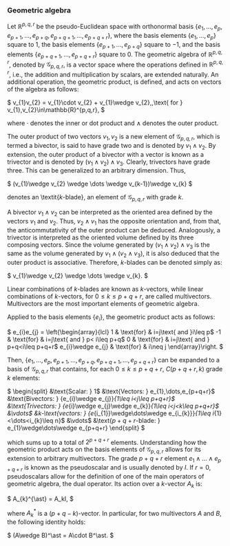 ### Geometric algebra

Let $\mathbb{R}^{p,q,r}$ be the pseudo-Euclidean space with orthonormal basis $\{e_{1},\dots,e_{p},e_{p+1},\dots,e_{p+q},e_{p+q+1},\dots,e_{p+q+r}\}$, where the basis elements $\{e_1,\dots,e_p\}$ square to $1$, the basis elements $\{e_{p+1},\dots,e_{p+q}\}$ square to $-1$, and the basis elements $\{e_{p+q+1},\dots,e_{p+q+r}\}$ square to $0$. The geometric algebra of $\mathbb{R}^{p,q,r}$, denoted by $\mathcal{G}_{p,q,r}$, is a vector space where the operations defined in $\mathbb{R}^{p,q,r}$, i.e., the addition and multiplication by scalars, are extended naturally. An additional operation, the geometric product, is defined, and acts on vectors of the algebra as follows: 

\$
v_{1}v_{2} = v_{1}\cdot v_{2} + v_{1}\wedge v_{2},\,\text{ for } v_{1},v_{2}\in\mathbb{R}^{p,q,r},
\$

where $\cdot$ denotes the inner or dot product and $\wedge$ denotes the outer product.

The outer product of two vectors $v_{1},v_{2}$ is a new element of $\mathcal{G}_{p,q,r}$, which is termed a bivector, is said to have grade two and is denoted by $v_{1}\wedge v_{2}$. By extension, the outer product of a bivector with a vector is known as a trivector and is denoted by $(v_{1}\wedge v_{2})\wedge v_{3}$. Clearly, trivectors have grade three. This can be generalized to an arbitrary dimension. Thus,

\$
(v_{1}\wedge v_{2} \wedge \dots \wedge v_{k-1})\wedge v_{k}
\$

denotes an \textit{$k$-blade}, an element of $\mathcal{G}_{p,q,r}$ with grade $k$.

A bivector $v_{1}\wedge v_{2}$ can be interpreted as the oriented area defined by the vectors $v_{1}$ and $v_{2}$. Thus, $v_{2}\wedge v_{1}$ has the opposite orientation and, from that, the anticommutativity of the outer product can be deduced. Analogously, a trivector is interpreted as the oriented volume defined by its three composing vectors. Since the volume generated by $(v_{1}\wedge v_{2})\wedge v_{3}$ is the same as the volume generated by $v_{1}\wedge (v_{2}\wedge v_{3})$, it is also deduced that the outer product is associative. Therefore, $k$-blades can be denoted simply as:

$
v_{1}\wedge v_{2} \wedge \dots \wedge v_{k}.
$

Linear combinations of $k$-blades are known as $k$-vectors, while linear combinations of $k$-vectors, for $0\leq k\leq p+q+r$, are called multivectors. Multivectors are the most important elements of geometric algebra.

Applied to the basis elements $\{e_i\}$, the geometric product acts as follows:

\$
e_{i}e_{j}  = \left\{\begin{array}{lcl}
1 & \text{for} & i=j\text{ and }i\leq p\$
-1 & \text{for} & i=j\text{ and } p< i\leq p+q\$
0 & \text{for} & i=j\text{ and } p+q<i\leq p+q+r\$
e_{i}\wedge e_{j} & \text{for} & i\neq j
\end{array}\right.
\$

Then, $\{e_{1},\dots,e_{p},e_{p+1},\dots,e_{p+q},e_{p+q+1},\dots,e_{p+q+r}\}$ can be expanded to a basis of $\mathcal{G}_{p,q,r}$ that contains, for each $0\leq k\leq p+q+r$, $C(p+q+r,k)$ grade $k$ elements:

$
\begin{split}
&\text{Scalar: } 1\$
&\text{Vectors: } e_{1},\dots,e_{p+q+r}\$
&\text{Bivectors: } \{e_{i}\wedge e_{j}\}_{1\leq i<j\leq p+q+r}\$
&\text{Trivectors: } \{e_{i}\wedge e_{j}\wedge e_{k}\}_{1\leq i<j<k\leq p+q+r}\$
&\vdots\$
&k-\text{vectors: } \{e_{i_{1}}\wedge\dots\wedge e_{i_{k}}\}_{1\leq i_{1}<\dots<i_{k}\leq n}\$
&\vdots\$
&\text{$p+q+r$-blade: } e_{1}\wedge\dots\wedge e_{p+q+r}
\end{split}
$

which sums up to a total of $2^{p+q+r}$ elements. Understanding how the geometric product acts on the basis elements of $\mathcal{G}_{p,q,r}$ allows for its extension to arbitrary multivectors. The grade $p+q+r$ element $e_{1}\wedge\dots\wedge e_{p+q+r}$ is known as the pseudoscalar and is usually denoted by $I$. If $r=0$, pseudoscalars allow for the definition of one of the main operators of geometric algebra, the dual operator. Its action over a $k$-vector $A_{k}$ is:

\$
A_{k}^{\ast} = A_kI,
\$

where $A_{k}^{\ast}$ is a $(p+q-k)$-vector. In particular, for two multivectors $A$ and $B$, the following identity holds:

\$
(A\wedge B)^\ast = A\cdot B^\ast.
\$
